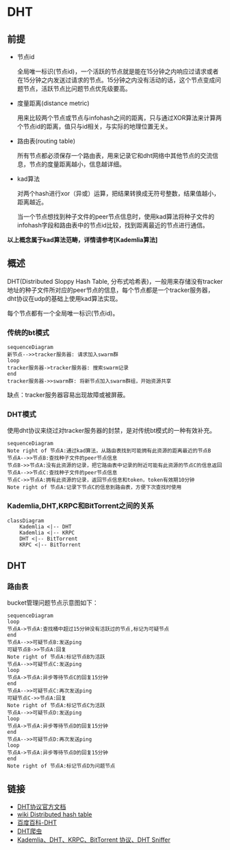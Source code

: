 # DHT



## 前提

- 节点id

  全局唯一标识(节点id)，一个活跃的节点就是能在15分钟之内响应过请求或者在15分钟之内发送过请求的节点。15分钟之内没有活动的话，这个节点变成问题节点，活跃节点比问题节点优先级要高。

- 度量距离(distance metric)

  用来比较两个节点或节点与infohash之间的距离，只与通过XOR算法来计算两个节点id的距离，值只与id相关，与实际的地理位置无关。

- 路由表(routing table)

  所有节点都必须保存一个路由表，用来记录它和dht网络中其他节点的交流信息，节点的度量距离越小，信息越详细。

- kad算法

  对两个hash进行xor（异或）运算，把结果转换成无符号整数，结果值越小，距离越近。

  当一个节点想找到种子文件的peer节点信息时，使用kad算法将种子文件的infohash字段和路由表中的节点id比较，找到距离最近的节点进行通信。

**以上概念属于kad算法范畴，详情请参考[Kademlia算法]**



## 概述

DHT(Distributed Sloppy Hash Table, 分布式哈希表)，一般用来存储没有tracker地址的种子文件所对应的peer节点的信息，每个节点都是一个tracker服务器，dht协议在udp的基础上使用kad算法实现。

每个节点都有一个全局唯一标识(节点id)。

### 传统的bt模式

```mermaid
sequenceDiagram
新节点-->>tracker服务器: 请求加入swarm群
loop
tracker服务器->tracker服务器: 搜索swarm记录
end
tracker服务器->>swarm群: 将新节点加入swarm群组，开始资源共享
```

缺点：tracker服务器容易出现故障或被屏蔽。

### DHT模式

使用dht协议来绕过对tracker服务器的封禁，是对传统bt模式的一种有效补充。

```mermaid
sequenceDiagram
Note right of 节点A:通过kad算法，从路由表找到可能拥有此资源的距离最近的节点B
节点A-->>节点B:查找种子文件的peer节点信息
节点B->>节点A:没有此资源的记录，把它路由表中记录的附近可能有此资源的节点C的信息返回
节点A-->>节点C:查找种子文件的peer节点信息
节点C->>节点A:拥有此资源的记录，返回节点信息和token，token有效期10分钟
Note right of 节点A:记录下节点C的信息到路由表，方便下次查找时使用
```

### Kademlia,DHT,KRPC和BitTorrent之间的关系

```mermaid
classDiagram
	Kademlia <|-- DHT
	Kademlia <|-- KRPC
	DHT <|-- BitTorrent
	KRPC <|-- BitTorrent
```



## DHT

### 路由表

bucket管理问题节点示意图如下：

```mermaid
sequenceDiagram
loop
节点A->节点A:查找桶中超过15分钟没有活跃过的节点,标记为可疑节点
end
节点A-->>可疑节点B:发送ping
可疑节点B->>节点A:回复
Note right of 节点A:标记节点B为活跃
节点A-->>可疑节点C:发送ping
loop
节点A->节点A:异步等待节点C的回复15分钟
end
节点A-->>可疑节点C:再次发送ping
可疑节点C->>节点A:回复
Note right of 节点A:标记节点C为活跃
节点A-->>可疑节点D:发送ping
loop
节点A->节点A:异步等待节点D的回复15分钟
end
节点A-->>可疑节点D:再次发送ping
loop
节点A->节点A:异步等待节点D的回复15分钟
end
Note right of 节点A:标记节点D为问题节点
```


## 链接

- [DHT协议官方文档](http://www.bittorrent.org/beps/bep_0005.html)
- [wiki Distributed hash table](https://en.wikipedia.org/wiki/Distributed_hash_table)
- [百度百科-DHT](https://baike.baidu.com/item/DHT/1007999?fr=aladdin)
- [DHT爬虫](https://www.jianshu.com/p/4175b27b6758)
- [Kademlia、DHT、KRPC、BitTorrent 协议、DHT Sniffer](https://www.cnblogs.com/LittleHann/p/6180296.html)


